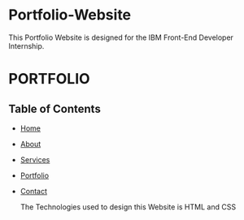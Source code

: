 # Portfolio-Website
 This Portfolio Website is designed for the IBM Front-End Developer Internship. 
 # PORTFOLIO

## Table of Contents

- [Home](#Home)
- [About](#About)
- [Services](#Services)
- [Portfolio](#Prtfolio)
- [Contact](#contact)

  The Technologies used to design this Website is HTML and CSS
